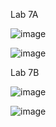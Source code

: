 Lab 7A

![image](https://github.com/mlandeo1/CPE332/assets/123087304/6f5d73a1-a628-4fb0-a6d8-ab1c12f5af5f)

![image](https://github.com/mlandeo1/CPE332/assets/123087304/427e0b2d-c96d-47cc-9aef-3d26e7862774)

Lab 7B

![image](https://github.com/mlandeo1/CPE332/assets/123087304/7c61dabc-5687-4824-8302-b046146e7651)

![image](https://github.com/mlandeo1/CPE332/assets/123087304/61c4ad4e-1fcb-4e09-a767-3f917b3c57f9)
